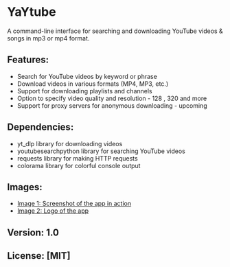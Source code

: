 # YaYtube

A command-line interface for searching and downloading YouTube videos & songs in mp3 or mp4 format.

## Features:

* Search for YouTube videos by keyword or phrase
* Download videos in various formats (MP4, MP3, etc.)
* Support for downloading playlists and channels
* Option to specify video quality and resolution - 128 , 320 and more 
* Support for proxy servers for anonymous downloading - upcoming 

## Dependencies:

* yt_dlp library for downloading videos
* youtubesearchpython library for searching YouTube videos
* requests library for making HTTP requests
* colorama library for colorful console output

## Images:

* [Image 1: Screenshot of the app in action](image1.png)
* [Image 2: Logo of the app](image2.png)

## Version: 1.0
## 
## License: [MIT]
